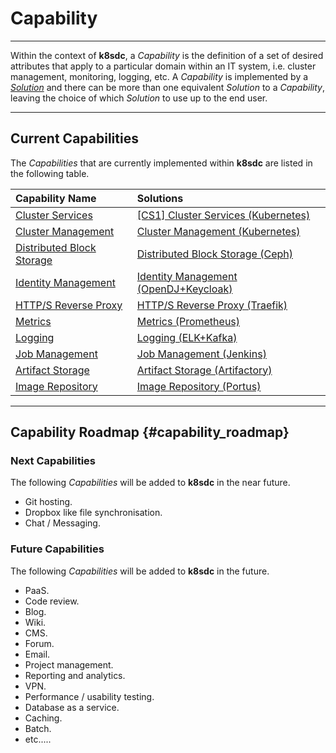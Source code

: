 # Capability
___

Within the context of **k8sdc**, a *Capability* is the definition of a set of desired attributes that apply to a particular domain within an IT system, i.e. cluster management, monitoring, logging, etc.  A *Capability* is implemented by a [*Solution*](solution.md) and there can be more than one equivalent *Solution* to a *Capability*, leaving the choice of which *Solution* to use up to the end user.
___


## Current Capabilities

The *Capabilities* that are currently implemented within **k8sdc** are listed in the following table.

| Capability Name                              | Solutions                                                              |
| :------------------------------------------- | :--------------------------------------------------------------------- |
| [Cluster Services][cap_clust_serv]           | [\[CS1\] Cluster Services (Kubernetes)][sol_cs1_clust_serv_kub]            |
| [Cluster Management][cap_clust_man]          | [Cluster Management (Kubernetes)][sol_clust_man_kub]                   |
| [Distributed Block Storage][cap_dist_blk_st] | [Distributed Block Storage (Ceph)][sol_dist_blk_st_ceph]               |
| [Identity Management][cap_ident_man]         | [Identity Management (OpenDJ+Keycloak)][sol_ident_man_opendj_keycloak] |
| [HTTP/S Reverse Proxy][cap_https_rev_proxy]  | [HTTP/S Reverse Proxy (Traefik)][sol_https_rev_proxy_traefik]          |
| [Metrics][cap_metrics]                       | [Metrics (Prometheus)][sol_metrics_prom]                               |
| [Logging][cap_logging]                       | [Logging (ELK+Kafka)][sol_logging_elk_kafka]                           |
| [Job Management][cap_job_management]         | [Job Management (Jenkins)][sol_job_management_jenkins]                 |
| [Artifact Storage][cap_art_st]               | [Artifact Storage (Artifactory)][sol_art_st_artifactory]               |
| [Image Repository][cap_image_repo]           | [Image Repository (Portus)][sol_image_repo_portus]                     |


[cap_clust_serv]:         capabilities/cluster_services_kubernetes.md
[sol_cs1_clust_serv_kub]: solutions/cs1_cluster_services_kubernetes.md

[cap_clust_man]:     capabilities/cluster_management.md
[sol_clust_man_kub]: solutions/cluster_management_kubernetes.md

[cap_dist_blk_st]:      capabilities/distributed_block_storage.md
[sol_dist_blk_st_ceph]: solutions/distributed_block_storage_ceph.md

[cap_ident_man]:                 capabilities/identity_management.md
[sol_ident_man_opendj_keycloak]: solutions/identity_management_opendj_keycloak.md

[cap_https_rev_proxy]:         capabilities/https_reverse_proxy.md
[sol_https_rev_proxy_traefik]: solutions/https_reverse_proxy_traefik.md

[cap_metrics]:      capabilities/metrics.md
[sol_metrics_prom]: solutions/metrics_prometheus.md

[cap_logging]:           capabilities/logging.md
[sol_logging_elk_kafka]: solutions/logging_elk_kafka.md

[cap_job_management]:         capabilities/job_management.md
[sol_job_management_jenkins]: solutions/job_management_jenkins.md

[cap_art_st]:             capabilities/artifact_storage.md
[sol_art_st_artifactory]: solutions/artifact_storage_artifactory.md

[cap_image_repo]:        capabilities/image_repository.md
[sol_image_repo_portus]: solutions/image_repository_portus.md
___


## Capability Roadmap {#capability_roadmap}

### Next Capabilities

The following *Capabilities* will be added to **k8sdc** in the near future. 

* Git hosting.
* Dropbox like file synchronisation.
* Chat / Messaging.


### Future Capabilities

The following *Capabilities* will be added to **k8sdc** in the future.

* PaaS.
* Code review.
* Blog.
* Wiki.
* CMS.
* Forum.
* Email.
* Project management.
* Reporting and analytics.
* VPN.
* Performance / usability testing.
* Database as a service.
* Caching.
* Batch.
* etc.....

